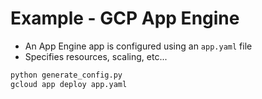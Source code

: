# Example - GCP App Engine

- An App Engine app is configured using an `app.yaml` file
- Specifies resources, scaling, etc...

```bash
python generate_config.py
gcloud app deploy app.yaml
```
